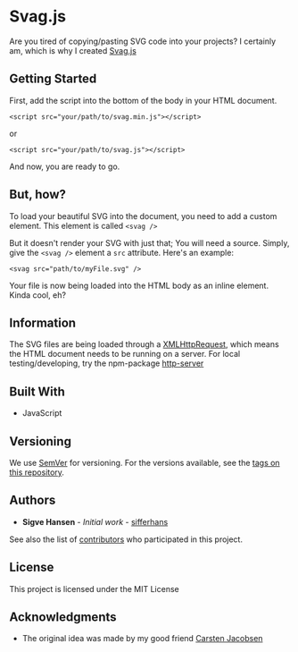 # Svag.js
Are you tired of copying/pasting SVG code into your projects? I certainly am, which is why I created [Svag.js](https://github.com/sifferhans/svag.js)

## Getting Started

First, add the script into the bottom of the body in your HTML document.
```
<script src="your/path/to/svag.min.js"></script>
```
or
```
<script src="your/path/to/svag.js"></script>
```

And now, you are ready to go.

## But, how?

To load your beautiful SVG into the document, you need to add a custom element.
This element is called ```<svag />```

But it doesn't render your SVG with just that; You will need a source.
Simply, give the ```<svag />``` element a ```src``` attribute.
Here's an example:
```
<svag src="path/to/myFile.svg" />
```
Your file is now being loaded into the HTML body as an inline element.
Kinda cool, eh?

## Information

The SVG files are being loaded through a [XMLHttpRequest](https://en.wikipedia.org/wiki/XMLHttpRequest), which means the HTML document needs to be running on a server.
For local testing/developing, try the npm-package [http-server](https://www.npmjs.com/package/http-server)

## Built With

* JavaScript

## Versioning

We use [SemVer](http://semver.org/) for versioning. For the versions available, see the [tags on this repository](https://github.com/sifferhans/svag.js/tags).

## Authors

* **Sigve Hansen** - *Initial work* - [sifferhans](https://github.com/sifferhans)

See also the list of [contributors](https://github.com/sifferhans/svag.js/contributors) who participated in this project.

## License

This project is licensed under the MIT License 

## Acknowledgments

* The original idea was made by my good friend [Carsten Jacobsen](https://github.com/crsten)
